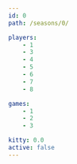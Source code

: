 ```yaml
---
id: 0
path: /seasons/0/

players:
    - 1
    - 3
    - 4
    - 5
    - 6
    - 7
    - 8

games:
    - 1
    - 2
    - 3

kitty: 0.0
active: false
---
```

